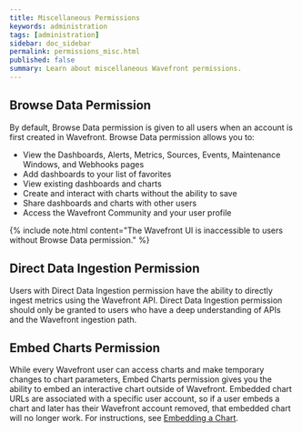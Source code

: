 ```yaml
---
title: Miscellaneous Permissions
keywords: administration
tags: [administration]
sidebar: doc_sidebar
permalink: permissions_misc.html
published: false
summary: Learn about miscellaneous Wavefront permissions.
---
```


## Browse Data Permission

By default, Browse Data permission is given to all users when an account is first created in Wavefront. Browse Data permission allows you to:

- View the Dashboards, Alerts, Metrics, Sources, Events, Maintenance Windows, and Webhooks pages
- Add dashboards to your list of favorites
- View existing dashboards and charts
- Create and interact with charts without the ability to save
- Share dashboards and charts with other users
- Access the Wavefront Community and your user profile

{% include note.html content="The Wavefront UI is inaccessible to users without Browse Data permission." %}

## Direct Data Ingestion Permission

Users with Direct Data Ingestion permission have the ability to directly ingest metrics using the Wavefront API. Direct Data Ingestion permission should only be granted to users who have a deep understanding of APIs and the Wavefront ingestion path.

## Embed Charts Permission

While every Wavefront user can access charts and make temporary changes to chart parameters, Embed Charts permission gives you the ability to embed an interactive chart outside of Wavefront. Embedded chart URLs are associated with a specific user account, so if a user embeds a chart and later has their Wavefront account removed, that embedded chart will no longer work. For instructions, see [Embedding a Chart](charts_embedding.html).
